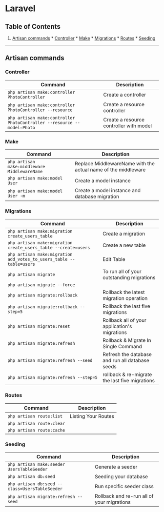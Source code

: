 # Laravel

## Table of Contents

  1. [Artisan commands](#artisan-commands)
    * [Controller](#controller)
    * [Make](#make)
    * [Migrations](#migrations)
    * [Routes](#routes)
    * [Seeding](#seeding)
    

---
## Artisan commands

### Controller
| Command | Description |
| --------- | ------- |
|  `php artisan make:controller PhotoController` | Create a controller |
|  `php artisan make:controller PhotoController --resource` | Create a resource controller |
|  `php artisan make:controller PhotoController --resource --model=Photo` | Create a resource controller with model |


### Make
| Command | Description |
| --------- | ------- |
|  `php artisan make:middleware MiddlewareName` | Replace MiddlewareName with the actual name of the middleware |
|  `php artisan make:model User` | Create a model instance |
|  `php artisan make:model User -m` | Create a model instance and database migration|


### Migrations
| Command | Description |
| --------- | ------- |
|  `php artisan make:migration create_users_table` | Create a migration |
|  `php artisan make:migration create_users_table --create=users` | Create a new table |
|  `php artisan make:migration add_votes_to_users_table --table=users` | Edit Table |
|  `php artisan migrate` | To run all of your outstanding migrations |
|  `php artisan migrate --force` |  |
|  `php artisan migrate:rollback` | Rollback the latest migration operation |
|  `php artisan migrate:rollback --step=5` | Rollback the last five migrations |
|  `php artisan migrate:reset` | Rollback  all of your application's migrations |
|  `php artisan migrate:refresh` | Rollback & Migrate In Single Command |
|  `php artisan migrate:refresh --seed` | Refresh the database and run all database seeds |
|  `php artisan migrate:refresh --step=5` | rollback & re-migrate the last five migrations|


### Routes
| Command | Description |
| --------- | ------- |
|  `php artisan route:list` | Listing Your Routes |
|  `php artisan route:clear` |  |
|  `php artisan route:cache` | |


### Seeding
| Command | Description |
| --------- | ------- |
|  `php artisan make:seeder UsersTableSeeder` | Generate a seeder|
|  `php artisan db:seed` | Seeding your database  |
|  `php artisan db:seed --class=UsersTableSeeder` | Run specific seeder class  |
|  `php artisan migrate:refresh --seed` | Rollback and re-run all of your migrations |

